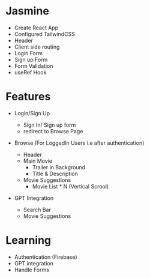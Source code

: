 # Jasmine

- Create React App
- Configured TailwindCSS
- Header
- Client side routing
- Login Form
- Sign up Form
- Form Validation
- useRef Hook

# Features

- Login/Sign Up

  - Sign In/ Sign up form
  - redirect to Browse Page

- Browse (For LoggedIn Users i.e after authentication)

  - Header
  - Main Movie
    - Trailer in Background
    - Title & Description
  - Movie Suggestions
    - Movie List \* N (Vertical Scrool)

- GPT Integration
  - Search Bar
  - Movie Suggestions

# Learning

- Authentication (Firebase)
- GPT integration
- Handle Forms
